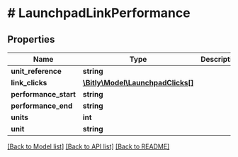 # # LaunchpadLinkPerformance

## Properties

Name | Type | Description | Notes
------------ | ------------- | ------------- | -------------
**unit_reference** | **string** |  | [optional]
**link_clicks** | [**\Bitly\Model\LaunchpadClicks[]**](LaunchpadClicks.md) |  | [optional]
**performance_start** | **string** |  | [optional]
**performance_end** | **string** |  | [optional]
**units** | **int** |  | [optional]
**unit** | **string** |  | [optional]

[[Back to Model list]](../../README.md#models) [[Back to API list]](../../README.md#endpoints) [[Back to README]](../../README.md)
